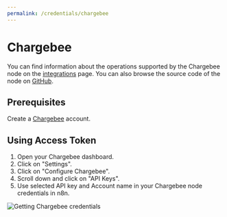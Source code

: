 ```yaml
---
permalink: /credentials/chargebee
---
```


# Chargebee

You can find information about the operations supported by the Chargebee node on the [integrations](https://n8n.io/integrations/n8n-nodes-base.chargebee) page. You can also browse the source code of the node on [GitHub](https://github.com/n8n-io/n8n/tree/master/packages/nodes-base/nodes/Chargebee).

## Prerequisites

Create a [Chargebee](https://www.chargebee.com/) account.

## Using Access Token

1. Open your Chargebee dashboard.
2. Click on "Settings".
3. Click on "Configure Chargebee".
4. Scroll down and click on "API Keys".
5. Use selected API key and Account name in your Chargebee node credentials in n8n.


![Getting Chargebee credentials](./using-access-token.gif)
